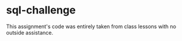 # sql-challenge

This assignment's code was entirely taken from class lessons with no outside assistance. 
